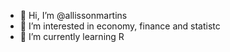 - 👋 Hi, I’m @allissonmartins
- 👀 I’m interested in economy, finance and statistc
- 🌱 I’m currently learning R

<!---
allissonmartins/allissonmartins is a ✨ special ✨ repository because its `README.md` (this file) appears on your GitHub profile.
You can click the Preview link to take a look at your changes.
--->
